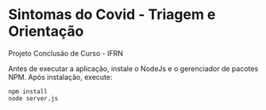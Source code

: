 # Sintomas do Covid - Triagem e Orientação
Projeto Conclusão de Curso - IFRN

Antes de executar a aplicação, instale o NodeJs e o gerenciador de pacotes NPM.
Após instalação, execute:

```
npm install
node server.js
```
